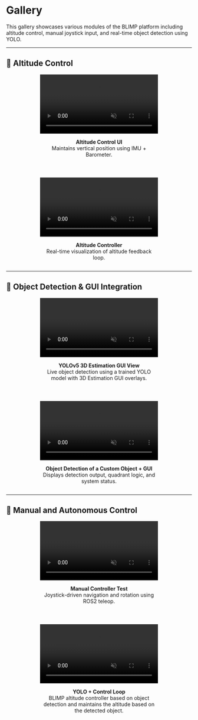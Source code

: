 # Gallery

This gallery showcases various modules of the BLIMP platform including altitude control, manual joystick input, and real-time object detection using YOLO.

---

## 📌 Altitude Control

<div style="display: flex; justify-content: center; flex-wrap: wrap; gap: 40px; text-align: center;">

  <div style="width: 320px;">
    <video width="100%" controls autoplay muted loop playsinline>
      <source src="../videos/BLIMP_Altitude_Controller.mp4" type="video/mp4">
      Your browser does not support the video tag.
    </video>
    <p><strong>Altitude Control UI</strong><br>Maintains vertical position using IMU + Barometer.</p>
  </div>

  <div style="width: 320px;">
    <video width="100%" controls autoplay muted loop playsinline>
      <source src="../videos/BLIMP_AltitudeControl.mp4" type="video/mp4">
      Your browser does not support the video tag.
    </video>
    <p><strong>Altitude Controller</strong><br>Real-time visualization of altitude feedback loop.</p>
  </div>

</div>

---

## 📌 Object Detection & GUI Integration

<div style="display: flex; justify-content: center; flex-wrap: wrap; gap: 40px; text-align: center;">

  <div style="width: 320px;">
    <video width="100%" controls autoplay muted loop playsinline>
      <source src="../videos/BLIMP_GUI_YOLO3D.mp4" type="video/mp4">
      Your browser does not support the video tag.
    </video>
    <p><strong>YOLOv5 3D Estimation GUI View</strong><br>Live object detection using a trained YOLO model with 3D Estimation GUI overlays.</p>
  </div>

  <div style="width: 320px;">
    <video width="100%" controls autoplay muted loop playsinline>
      <source src="../videos/BLIMP_Object_Detection_GUI.mp4" type="video/mp4">
      Your browser does not support the video tag.
    </video>
    <p><strong>Object Detection of a Custom Object + GUI</strong><br>Displays detection output, quadrant logic, and system status.</p>
  </div>

</div>

---

## 📌 Manual and Autonomous Control

<div style="display: flex; justify-content: center; flex-wrap: wrap; gap: 40px; text-align: center;">

  <div style="width: 320px;">
    <video width="100%" controls autoplay muted loop playsinline>
      <source src="../videos/BLIMP_ManualControl.mp4" type="video/mp4">
      Your browser does not support the video tag.
    </video>
    <p><strong>Manual Controller Test</strong><br>Joystick-driven navigation and rotation using ROS2 teleop.</p>
  </div>

  <div style="width: 320px;">
    <video width="100%" controls autoplay muted loop playsinline>
      <source src="../videos/BLIMP_ObjectDetection_Control.mp4" type="video/mp4">
      Your browser does not support the video tag.
    </video>
    <p><strong>YOLO + Control Loop</strong><br>BLIMP altitude controller based on object detection and maintains the altitude based on the detected object.</p>
  </div>

</div>
